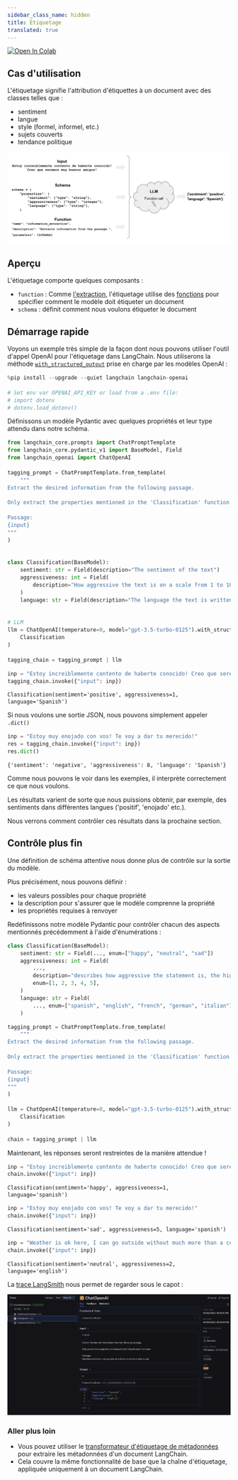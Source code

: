 ```yaml
---
sidebar_class_name: hidden
title: Étiquetage
translated: true
---
```


[![Open In Colab](https://colab.research.google.com/assets/colab-badge.svg)](https://colab.research.google.com/github/langchain-ai/langchain/blob/master/docs/docs/use_cases/tagging.ipynb)

## Cas d'utilisation

L'étiquetage signifie l'attribution d'étiquettes à un document avec des classes telles que :

- sentiment
- langue
- style (formel, informel, etc.)
- sujets couverts
- tendance politique

![Description de l'image](../../../../../static/img/tagging.png)

## Aperçu

L'étiquetage comporte quelques composants :

* `function` : Comme [l'extraction](/docs/use_cases/extraction), l'étiquetage utilise des [fonctions](https://openai.com/blog/function-calling-and-other-api-updates) pour spécifier comment le modèle doit étiqueter un document
* `schema` : définit comment nous voulons étiqueter le document

## Démarrage rapide

Voyons un exemple très simple de la façon dont nous pouvons utiliser l'outil d'appel OpenAI pour l'étiquetage dans LangChain. Nous utiliserons la méthode [`with_structured_output`](/docs/modules/model_io/chat/structured_output) prise en charge par les modèles OpenAI :

```python
%pip install --upgrade --quiet langchain langchain-openai

# Set env var OPENAI_API_KEY or load from a .env file:
# import dotenv
# dotenv.load_dotenv()
```

Définissons un modèle Pydantic avec quelques propriétés et leur type attendu dans notre schéma.

```python
from langchain_core.prompts import ChatPromptTemplate
from langchain_core.pydantic_v1 import BaseModel, Field
from langchain_openai import ChatOpenAI

tagging_prompt = ChatPromptTemplate.from_template(
    """
Extract the desired information from the following passage.

Only extract the properties mentioned in the 'Classification' function.

Passage:
{input}
"""
)


class Classification(BaseModel):
    sentiment: str = Field(description="The sentiment of the text")
    aggressiveness: int = Field(
        description="How aggressive the text is on a scale from 1 to 10"
    )
    language: str = Field(description="The language the text is written in")


# LLM
llm = ChatOpenAI(temperature=0, model="gpt-3.5-turbo-0125").with_structured_output(
    Classification
)

tagging_chain = tagging_prompt | llm
```

```python
inp = "Estoy increiblemente contento de haberte conocido! Creo que seremos muy buenos amigos!"
tagging_chain.invoke({"input": inp})
```

```output
Classification(sentiment='positive', aggressiveness=1, language='Spanish')
```

Si nous voulons une sortie JSON, nous pouvons simplement appeler `.dict()`

```python
inp = "Estoy muy enojado con vos! Te voy a dar tu merecido!"
res = tagging_chain.invoke({"input": inp})
res.dict()
```

```output
{'sentiment': 'negative', 'aggressiveness': 8, 'language': 'Spanish'}
```

Comme nous pouvons le voir dans les exemples, il interprète correctement ce que nous voulons.

Les résultats varient de sorte que nous puissions obtenir, par exemple, des sentiments dans différentes langues ('positif', 'enojado' etc.).

Nous verrons comment contrôler ces résultats dans la prochaine section.

## Contrôle plus fin

Une définition de schéma attentive nous donne plus de contrôle sur la sortie du modèle.

Plus précisément, nous pouvons définir :

- les valeurs possibles pour chaque propriété
- la description pour s'assurer que le modèle comprenne la propriété
- les propriétés requises à renvoyer

Redéfinissons notre modèle Pydantic pour contrôler chacun des aspects mentionnés précédemment à l'aide d'énumérations :

```python
class Classification(BaseModel):
    sentiment: str = Field(..., enum=["happy", "neutral", "sad"])
    aggressiveness: int = Field(
        ...,
        description="describes how aggressive the statement is, the higher the number the more aggressive",
        enum=[1, 2, 3, 4, 5],
    )
    language: str = Field(
        ..., enum=["spanish", "english", "french", "german", "italian"]
    )
```

```python
tagging_prompt = ChatPromptTemplate.from_template(
    """
Extract the desired information from the following passage.

Only extract the properties mentioned in the 'Classification' function.

Passage:
{input}
"""
)

llm = ChatOpenAI(temperature=0, model="gpt-3.5-turbo-0125").with_structured_output(
    Classification
)

chain = tagging_prompt | llm
```

Maintenant, les réponses seront restreintes de la manière attendue !

```python
inp = "Estoy increiblemente contento de haberte conocido! Creo que seremos muy buenos amigos!"
chain.invoke({"input": inp})
```

```output
Classification(sentiment='happy', aggressiveness=1, language='spanish')
```

```python
inp = "Estoy muy enojado con vos! Te voy a dar tu merecido!"
chain.invoke({"input": inp})
```

```output
Classification(sentiment='sad', aggressiveness=5, language='spanish')
```

```python
inp = "Weather is ok here, I can go outside without much more than a coat"
chain.invoke({"input": inp})
```

```output
Classification(sentiment='neutral', aggressiveness=2, language='english')
```

La [trace LangSmith](https://smith.langchain.com/public/38294e04-33d8-4c5a-ae92-c2fe68be8332/r) nous permet de regarder sous le capot :

![Description de l'image](../../../../../static/img/tagging_trace.png)

### Aller plus loin

* Vous pouvez utiliser le [transformateur d'étiquetage de métadonnées](/docs/integrations/document_transformers/openai_metadata_tagger) pour extraire les métadonnées d'un document LangChain.
* Cela couvre la même fonctionnalité de base que la chaîne d'étiquetage, appliquée uniquement à un document LangChain.
